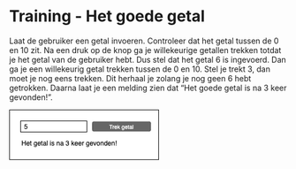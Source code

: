 # Training - Het goede getal

Laat de gebruiker een getal invoeren. Controleer dat het getal tussen de 0 en 10 zit. Na een druk op de knop ga je willekeurige getallen trekken totdat je het getal van de gebruiker hebt. Dus stel dat het getal 6 is ingevoerd. Dan ga je een willekeurig getal trekken tussen de 0 en 10. Stel je trekt 3, dan moet je nog eens trekken. Dit herhaal je zolang je nog geen 6 hebt getrokken. Daarna laat je een melding zien dat “Het goede getal is na 3 keer gevonden!”.

![Userinterface](figures/Goede-getal-ui.png)
